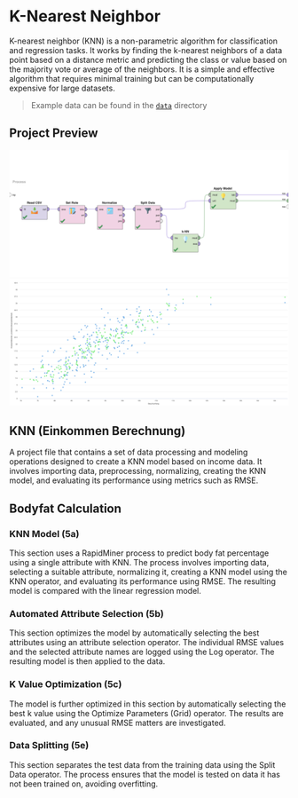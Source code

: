 # K-Nearest Neighbor

K-nearest neighbor (KNN) is a non-parametric algorithm for classification and regression tasks. It works by finding the k-nearest neighbors of a data point based on a distance metric and predicting the class or value based on the majority vote or average of the neighbors. It is a simple and effective algorithm that requires minimal training but can be computationally expensive for large datasets.

> Example data can be found in the [`data`](./data/) directory

## Project Preview

![Rapid Miner Preview](../img/03_k_nearest_neighbour_1.png)
![Rapid Miner Evaluation](../img/03_k_nearest_neighbour_2.png)

## KNN (Einkommen Berechnung)

A project file that contains a set of data processing and modeling operations designed to create a KNN model based on income data. It involves importing data, preprocessing, normalizing, creating the KNN model, and evaluating its performance using metrics such as RMSE.

## Bodyfat Calculation

### KNN Model (5a)

This section uses a RapidMiner process to predict body fat percentage using a single attribute with KNN. The process involves importing data, selecting a suitable attribute, normalizing it, creating a KNN model using the KNN operator, and evaluating its performance using RMSE. The resulting model is compared with the linear regression model.

### Automated Attribute Selection (5b)

This section optimizes the model by automatically selecting the best attributes using an attribute selection operator. The individual RMSE values and the selected attribute names are logged using the Log operator. The resulting model is then applied to the data.

### K Value Optimization (5c)

The model is further optimized in this section by automatically selecting the best k value using the Optimize Parameters (Grid) operator. The results are evaluated, and any unusual RMSE matters are investigated.

### Data Splitting (5e)

This section separates the test data from the training data using the Split Data operator. The process ensures that the model is tested on data it has not been trained on, avoiding overfitting.
